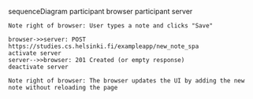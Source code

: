 sequenceDiagram
    participant browser
    participant server

    Note right of browser: User types a note and clicks "Save"

    browser->>server: POST https://studies.cs.helsinki.fi/exampleapp/new_note_spa
    activate server
    server-->>browser: 201 Created (or empty response)
    deactivate server

    Note right of browser: The browser updates the UI by adding the new note without reloading the page
